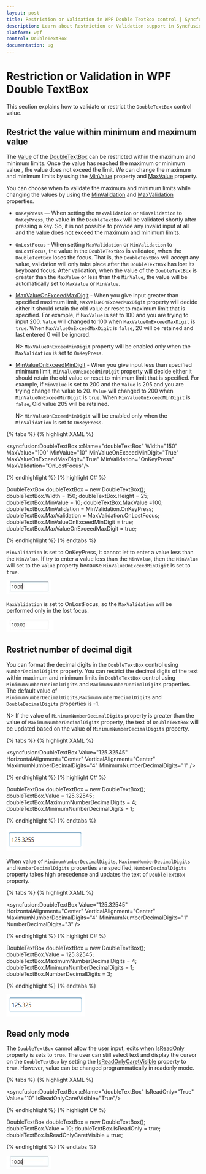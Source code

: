 ```yaml
---
layout: post
title: Restriction or Validation in WPF Double TextBox control | Syncfusion
description: Learn about Restriction or Validation support in Syncfusion WPF Double TextBox control, its elements and more.
platform: wpf
control: DoubleTextBox 
documentation: ug
---
```


# Restriction or Validation in WPF Double TextBox

This section explains how to validate or restrict the `DoubleTextBox` control value.

## Restrict the value within minimum and maximum value

The [Value](https://help.syncfusion.com/cr/wpf/Syncfusion.Windows.Shared.DoubleTextBox.html#Syncfusion_Windows_Shared_DoubleTextBox_Value) of the [DoubleTextBox](https://www.syncfusion.com/wpf-ui-controls/double-textbox) can be restricted within the maximum and minimum limits. Once the value has reached the maximum or minimum value , the value does not exceed the limit. We can change the maximum and minimum limits by using the [MinValue](https://help.syncfusion.com/cr/wpf/Syncfusion.Windows.Shared.DoubleTextBox.html#Syncfusion_Windows_Shared_DoubleTextBox_MinValue) property and [MaxValue](https://help.syncfusion.com/cr/wpf/Syncfusion.Windows.Shared.DoubleTextBox.html#Syncfusion_Windows_Shared_DoubleTextBox_MaxValue) property.

You can choose when to validate the maximum and minimum limits while changing the values by using the [MinValidation](https://help.syncfusion.com/cr/wpf/Syncfusion.Windows.Shared.EditorBase.html#Syncfusion_Windows_Shared_EditorBase_MinValidation) and [MaxValidation](https://help.syncfusion.com/cr/wpf/Syncfusion.Windows.Shared.EditorBase.html#Syncfusion_Windows_Shared_EditorBase_MaxValidation) properties.

* `OnKeyPress` — When setting the `MaxValidation` or `MinValidation` to `OnKeyPress`, the value in the `DoubleTextBox` will be validated shortly after pressing a key. So, it is not possible to provide any invalid input at all and the value does not exceed the maximum and minimum limits.

* `OnLostFocus` - When setting `MaxValidation` or `MinValidation` to `OnLostFocus`, the value in the `DoubleTextBox` is validated, when the `DoubleTextBox` loses the focus. That is, the `DoubleTextBox` will accept any value, validation will only take place after the `DoubleTextBox` has lost its keyboard focus. After validation, when the value of the `DoubleTextBox` is greater than the `MaxValue` or less than the `MinValue`, the value will be automatically set to `MaxValue` or `MinValue`.

* [MaxValueOnExceedMaxDigit](https://help.syncfusion.com/cr/wpf/Syncfusion.Windows.Shared.EditorBase.html#Syncfusion_Windows_Shared_EditorBase_MaxValueOnExceedMaxDigit) - When you give input greater than specified maximum limit, `MaxValueOnExceedMaxDigit` property will decide either it should retain the old value or reset to maximum limit that is specified. For example, if `MaxValue` is set to 100 and you are trying to input 200. `Value` will changed to 100 when `MaxValueOnExceedMaxDigit` is `true`. When `MaxValueOnExceedMaxDigit` is `false`, 20 will be retained and last entered 0 will be ignored.

  N> `MaxValueOnExceedMinDigit` property will be enabled only when the `MaxValidation` is set to `OnKeyPress`.

* [MinValueOnExceedMinDigit](https://help.syncfusion.com/cr/wpf/Syncfusion.Windows.Shared.EditorBase.html#Syncfusion_Windows_Shared_EditorBase_MinValueOnExceedMinDigit) - When you give input less than specified minimum limit, `MinValueOnExceedMinDigit` property will decide either it should retain the old value or reset to minimum limit that is specified. For example, if `MinValue` is set to 200 and the `Value` is 205 and you are trying change the value to 20. `Value` will changed to 200 when `MinValueOnExceedMinDigit` is `true`. When `MinValueOnExceedMinDigit` is `false`, Old value 205 will be retained.

  N> `MinValueOnExceedMinDigit` will be enabled only when the `MinValidation` is set to `OnKeyPress`.

{% tabs %}
{% highlight XAML %}

<syncfusion:DoubleTextBox x:Name="doubleTextBox" Width="150" MaxValue="100" MinValue="10"
                          MinValueOnExceedMinDigit="True" MaxValueOnExceedMaxDigit="True"
                          MinValidation="OnKeyPress" MaxValidation="OnLostFocus"/>

{% endhighlight %}
{% highlight C# %}

DoubleTextBox doubleTextBox = new DoubleTextBox();
doubleTextBox.Width = 150;
doubleTextBox.Height = 25;
doubleTextBox.MinValue = 10;
doubleTextBox.MaxValue =100;
doubleTextBox.MinValidation = MinValidation.OnKeyPress;
doubleTextBox.MaxValidation = MaxValidation.OnLostFocus;
doubleTextBox.MinValueOnExceedMinDigit = true;
doubleTextBox.MaxValueOnExceedMaxDigit = true;

{% endhighlight %}
{% endtabs %}

`MinValidation` is set to OnKeyPress, it cannot let to enter a value less than the `MinValue`. If try to enter a value less than the `MinValue`, then the `MinValue` will set to the `Value` property because `MinValueOnExceedMinDigit` is set to `true`.

![Validate minimun value of DoubleTextBox on pressing a key](Restriction-or-Validation_images/wpf-double-textbox-min-value-validation.jpeg)

`MaxValidation` is set to OnLostFocus, so the `MaxValidation` will be performed only in the lost focus.

![Validate maximum value of DoubleTextBox when keyboard focus is lost](Restriction-or-Validation_images/wpf-double-textbox-max-value-validation.jpeg)

## Restrict number of decimal digit

You can format the decimal digits in the `DoubleTextBox` control using `NumberDecimalDigits` property. You can restrict the decimal digits of the text within maximum and minimum limits in `DoubleTextBox` control using `MinimumNumberDecimalDigits` and `MaximumNumberDecimalDigits` properties. The default value of `MinimumNumberDecimalDigits`,`MaximumNumberDecimalDigits` and `DoubleDecimalDigits` properties is **-1**.

N> If the value of `MinimumNumberDecimalDigits` property is greater than the value of `MaximumNumberDecimalDigits` property, the text of `DoubleTextBox` will be updated based on the value of `MinimumNumberDecimalDigits` property.

{% tabs %}
{% highlight XAML %}

<syncfusion:DoubleTextBox Value="125.32545" HorizontalAlignment="Center" VerticalAlignment="Center"
                            MaximumNumberDecimalDigits="4"
                            MinimumNumberDecimalDigits="1" />

{% endhighlight %}
{% highlight C# %}

DoubleTextBox doubleTextBox = new DoubleTextBox();
doubleTextBox.Value = 125.32545;
doubleTextBox.MaximumNumberDecimalDigits = 4;
doubleTextBox.MinimumNumberDecimalDigits = 1;

{% endhighlight %}
{% endtabs %}

![DoubleTextBox WPF restricts the number of decimal digits](Restriction-or-Validation_images/doubletextbox-wpf-restrict-numberof-decimal-digits.png)

When value of `MinimumNumberDecimalDigits`, `MaximumNumberDecimalDigits` and `NumberDecimalDigits` properties are specified, `NumberDecimalDigits` property takes high precedence and updates the text of `DoubleTextBox` property. 

{% tabs %}
{% highlight XAML %}

<syncfusion:DoubleTextBox Value="125.32545" HorizontalAlignment="Center" VerticalAlignment="Center"
                            MaximumNumberDecimalDigits="4"
                            MinimumNumberDecimalDigits="1" 
                            NumberDecimalDigits="3"
                            />

{% endhighlight %}
{% highlight C# %}

DoubleTextBox doubleTextBox = new DoubleTextBox();
doubleTextBox.Value = 125.32545;
doubleTextBox.MaximumNumberDecimalDigits = 4;
doubleTextBox.MinimumNumberDecimalDigits = 1;
doubleTextBox.NumberDecimalDigits = 3;

{% endhighlight %}
{% endtabs %}

![DoubleTextBox WPF change decimal digits](Restriction-or-Validation_images/doubletextbox-wpf-decimaldigits.png)

## Read only mode

The `DoubleTextBox` cannot allow the user input, edits when [IsReadOnly](https://docs.microsoft.com/en-us/dotnet/api/system.windows.controls.primitives.textboxbase.isreadonly?redirectedfrom=MSDN&view=netframework-4.7.2#System_Windows_Controls_Primitives_TextBoxBase_IsReadOnly) property is sets to `true`. The user can still select text and display the cursor on the `DoubleTextBox` by setting the [IsReadOnlyCaretVisible](https://docs.microsoft.com/en-us/dotnet/api/system.windows.controls.primitives.textboxbase.isreadonlycaretvisible?view=netframework-4.8) property to `true`. However, value can be changed programmatically in readonly mode.

{% tabs %}
{% highlight XAML %}

<syncfusion:DoubleTextBox x:Name="doubleTextBox" IsReadOnly="True" Value="10" IsReadOnlyCaretVisible="True"/>

{% endhighlight %}
{% highlight C# %}

DoubleTextBox doubleTextBox = new DoubleTextBox();
doubleTextBox.Value = 10;
doubleTextBox.IsReadOnly = true;
doubleTextBox.IsReadOnlyCaretVisible = true;

{% endhighlight %}
{% endtabs %}

![DoubleTextBox in read-only mode](Restriction-or-Validation_images/wpf-double-textbox-read-only.jpeg)
